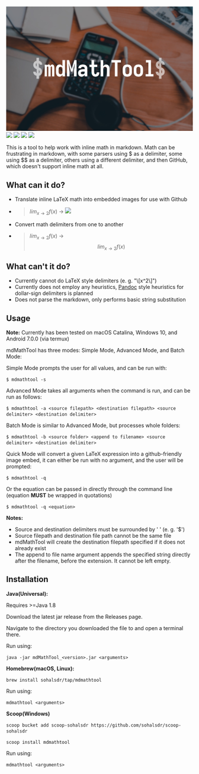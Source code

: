 ![](https://github.com/sohalsdr/mdMathTool/raw/master/mdMathToolBanner.jpg)
![](https://img.shields.io/github/license/sohalsdr/mdMathTool?style=flat-square) ![](https://img.shields.io/tokei/lines/github/sohalsdr/mdMathTool?style=flat-square) ![](https://img.shields.io/github/downloads/sohalsdr/mdMathTool/total?style=flat-square) ![](https://img.shields.io/github/v/release/sohalsdr/mdMathTool?style=flat-square)

This is a tool to help work with inline math in markdown. Math can be frustrating in markdown, with some parsers using \$ as a delimiter, some using \$\$ as a delimiter, others using a different delimiter, and then GitHub, which doesn't support inline math at all.

## What can it do?

- Translate inline LaTeX math into embedded images for use with Github

- > $lim_{x\to 2}f(x)$ -> <img src="https://render.githubusercontent.com/render/math?math=%24lim_%7Bx%5Cto%202%7Df(x)%24">

- Convert math delimiters from one to another

- > $lim_{x\to 2}f(x)$ -> $$lim_{x\to 2}f(x)$$

## What can't it do?

- Currently cannot do LaTeX style delimiters (e. g. "\\[x^2\\]")
- Currently does not employ any heuristics, [Pandoc](https://github.com/jgm/pandoc) style heuristics for dollar-sign delimiters is planned
- Does not parse the markdown, only performs basic string substitution

## Usage
**Note:** Currently has been tested on macOS Catalina, Windows 10, and Android 7.0.0 (via termux)

mdMathTool has three modes: Simple Mode, Advanced Mode, and Batch Mode:

Simple Mode prompts the user for all values, and can be run with:

```
$ mdmathtool -s
```

Advanced Mode takes all arguments when the command is run, and can be run as follows:

```
$ mdmathtool -a <source filepath> <destination filepath> <source delimiter> <destination delimiter>
```

Batch Mode is similar to Advanced Mode, but processes whole folders:

```
$ mdmathtool -b <source folder> <append to filename> <source delimiter> <destination delimiter>
```

Quick Mode will convert a given LaTeX expression into a github-friendly image embed, it can either be run with no argument, and the user will be prompted:
```
$ mdmathtool -q
```
Or the equation can be passed in directly through the command line (equation **MUST** be wrapped in quotations)
```
$ mdmathtool -q <equation>
```

**Notes:**

- Source and destination delimiters must be surrounded by ' ' (e. g. '\$')
- Source filepath and destination file path cannot be the same file
- mdMathTool will create the destination filepath specified if it does not already exist
- The append to file name argument appends the specified string directly after the filename, before the extension. It cannot be left empty.

## Installation

**Java(Universal):**

Requires >=Java 1.8

Download the latest jar release from the Releases page.

Navigate to the directory you downloaded the file to and open a terminal there.

Run using:
```
java -jar mdMathTool_<version>.jar <arguments>
```

**Homebrew(macOS, Linux):**

```
brew install sohalsdr/tap/mdmathtool
```

Run using:
```
mdmathtool <arguments>
```

**Scoop(Windows)**

```
scoop bucket add scoop-sohalsdr https://github.com/sohalsdr/scoop-sohalsdr
```
```
scoop install mdmathtool
```

Run using:
```
mdmathtool <arguments>
```

